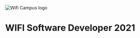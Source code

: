 ![Wifi Campus logo](https://github.com/atillakati/sw_developer_2021_Trainer/blob/main/docs/wifi_campus.PNG)
# WIFI Software Developer 2021

